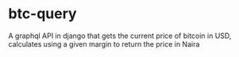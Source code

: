 # btc-query
A graphql API in django that gets the current price of bitcoin in USD, calculates using a given margin to return the price in Naira
